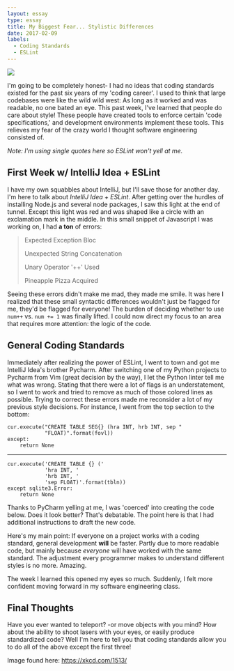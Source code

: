 ```yaml
---
layout: essay
type: essay
title: My Biggest Fear... Stylistic Differences
date: 2017-02-09
labels:
  - Coding Standards
  - ESLint
---
```


<img class="ui image" src="https://imgs.xkcd.com/comics/code_quality.png">

I'm going to be completely honest- I had no ideas that coding standards existed for the past six years of my 'coding career'. I used to think that large codebases were like the wild wild west: As long as it worked and was readable, no one bated an eye. This past week, I've learned that people do care about style! These people have created tools to enforce certain 'code specifications,' and development environments implement these tools. This relieves my fear of the crazy world I thought software engineering consisted of. 

_Note: I'm using single quotes here so ESLint won't yell at me._

## First Week w/ IntelliJ Idea + ESLint

I have my own squabbles about IntelliJ, but I'll save those for another day. I'm here to talk about _IntelliJ Idea + ESLint_. After getting over the hurdles of installing Node.js and several node packages, I saw this light at the end of tunnel. Except this light was red and was shaped like a circle with an exclamation mark in the middle. In this small snippet of Javascript I was working on, I had __a ton__ of errors: 

> Expected Exception Bloc
> 
> Unexpected String Concatenation
> 
> Unary Operator '++' Used
> 
> Pineapple Pizza Acquired

Seeing these errors didn't make me mad, they made me smile. It was here I realized that these small syntactic differences wouldn't just be flagged for me, they'd be flagged for everyone! The burden of deciding whether to use `num++` vs. `num += 1` was finally lifted. I could now direct my focus to an area that requires more attention: the logic of the code.

## General Coding Standards

Immediately after realizing the power of ESLint, I went to town and got me IntelliJ Idea's brother Pycharm. After switching one of my Python projects to Pycharm from Vim (great decision by the way), I let the Python linter tell me what was wrong. Stating that there were a lot of flags is an understatement, so I went to work and tried to remove as much of those colored lines as possible. Trying to correct these errors made me reconsider a lot of my previous style decisions. For instance, I went from the top section to the bottom:

	cur.execute("CREATE TABLE SEG{} (hra INT, hrb INT, sep "
				"FLOAT)".format(fovl))
    except:
    	return None 
           
	
	
--------------------------------------



	cur.execute('CREATE TABLE {} ('
				'hra INT, '
				'hrb INT, '
				'sep FLOAT)'.format(tbln))
	except sqlite3.Error:
		return None

Thanks to PyCharm yelling at me, I was 'coerced' into creating the code below. Does it look better? That's debatable. The point here is that I had additional instructions to draft the new code. 

Here's my main point: If everyone on a project works with a coding standard, general development **will** be faster. Partly due to more readable code, but mainly because _everyone_ will have worked with the same standard. The adjustment every programmer makes to understand different styles is no more. Amazing. 

The week I learned this opened my eyes so much. Suddenly, I felt more confident moving forward in my software engineering class. 

## Final Thoughts

Have you ever wanted to teleport? -or move objects with you mind? How about the ability to shoot lasers with your eyes, or easily produce standardized code? Well I'm here to tell you that coding standards allow you to do all of the above except the first three! 

Image found here: https://xkcd.com/1513/
